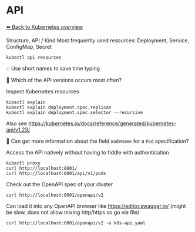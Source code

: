 # API
[⬅️ Back to Kubernetes overview](README.md)

Structure, API / Kind
Most frequently used resources: Deployment, Service, ConfigMap, Secret
```shell
kubectl api-resources
```
💡 Use short names to save time typing

📝 Which of the API versions occurs most often?

Inspect Kubernetes resources
```shell
kubectl explain
kubectl explain deployment.spec.replicas
kubectl explain deployment.spec.selector --recursive
```
Also see https://kubernetes.io/docs/reference/generated/kubernetes-api/v1.23/

📝 Can get more information about the field `nodeName` for a `Pod` specification?

Access the API natively without having to fiddle with authentication
```shell
kubectl proxy
curl http://localhost:8001/
curl http://localhost:8001/api/v1/pods
```

Check out the OpenAPI spec of your cluster
```shell
curl http://localhost:8001/openapi/v2
```
Can load it into any OpenAPI browser like https://editor.swagger.io/ (might be slow, does not allow mixing http/https so go via file)
```shell
curl http://localhost:8001/openapi/v2 -o k8s-api.yaml
```


